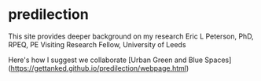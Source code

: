 # predilection
This site provides deeper background on my research
Eric L Peterson, PhD, RPEQ, PE
Visiting Research Fellow, University of Leeds

Here's how I suggest we collaborate [Urban Green and Blue Spaces] (https://gettanked.github.io/predilection/webpage.html)

